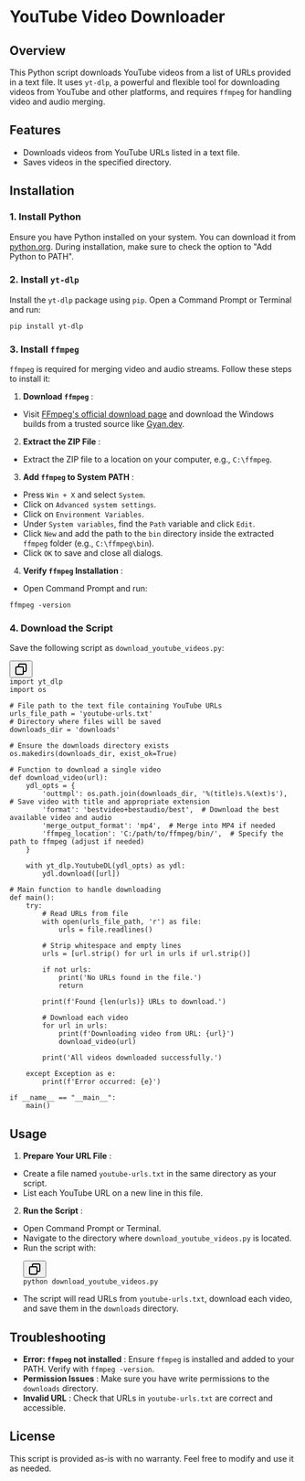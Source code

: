 # YouTube Video Downloader

## Overview

This Python script downloads YouTube videos from a list of URLs provided in a text file. It uses `yt-dlp`, a powerful and flexible tool for downloading videos from YouTube and other platforms, and requires `ffmpeg` for handling video and audio merging.

## Features

* Downloads videos from YouTube URLs listed in a text file.
* Saves videos in the specified directory.

## Installation

### 1. Install Python

Ensure you have Python installed on your system. You can download it from [python.org](https://www.python.org/downloads/). During installation, make sure to check the option to "Add Python to PATH".

### 2. Install `yt-dlp`

Install the `yt-dlp` package using `pip`. Open a Command Prompt or Terminal and run:

```
pip install yt-dlp
```

### 3. Install `ffmpeg`

`ffmpeg` is required for merging video and audio streams. Follow these steps to install it:

1. **Download `ffmpeg`** :

* Visit [FFmpeg&#39;s official download page](https://ffmpeg.org/download.html) and download the Windows builds from a trusted source like [Gyan.dev]().

2. **Extract the ZIP File** :

* Extract the ZIP file to a location on your computer, e.g., `C:\ffmpeg`.

3. **Add `ffmpeg` to System PATH** :

* Press `Win + X` and select `System`.
* Click on `Advanced system settings`.
* Click on `Environment Variables`.
* Under `System variables`, find the `Path` variable and click `Edit`.
* Click `New` and add the path to the `bin` directory inside the extracted `ffmpeg` folder (e.g., `C:\ffmpeg\bin`).
* Click `OK` to save and close all dialogs.

4. **Verify `ffmpeg` Installation** :

* Open Command Prompt and run:
```
ffmpeg -version
```

### 4. Download the Script

Save the following script as `download_youtube_videos.py`:

<pre><div class="dark bg-gray-950 rounded-md border-[0.5px] border-token-border-medium"><div class="flex items-center relative text-token-text-secondary bg-token-main-surface-secondary px-4 py-2 text-xs font-sans justify-between rounded-t-md"><div class="flex items-center"><span class="" data-state="closed"><button class="flex gap-1 items-center"><svg xmlns="http://www.w3.org/2000/svg" width="24" height="24" fill="none" viewBox="0 0 24 24" class="icon-sm"><path fill="currentColor" fill-rule="evenodd" d="M7 5a3 3 0 0 1 3-3h9a3 3 0 0 1 3 3v9a3 3 0 0 1-3 3h-2v2a3 3 0 0 1-3 3H5a3 3 0 0 1-3-3v-9a3 3 0 0 1 3-3h2zm2 2h5a3 3 0 0 1 3 3v5h2a1 1 0 0 0 1-1V5a1 1 0 0 0-1-1h-9a1 1 0 0 0-1 1zM5 9a1 1 0 0 0-1 1v9a1 1 0 0 0 1 1h9a1 1 0 0 0 1-1v-9a1 1 0 0 0-1-1z" clip-rule="evenodd"></path></svg></button></span></div></div><div class="overflow-y-auto p-4" dir="ltr"><code class="!whitespace-pre hljs language-python">import yt_dlp
import os

# File path to the text file containing YouTube URLs
urls_file_path = 'youtube-urls.txt'
# Directory where files will be saved
downloads_dir = 'downloads'

# Ensure the downloads directory exists
os.makedirs(downloads_dir, exist_ok=True)

# Function to download a single video
def download_video(url):
    ydl_opts = {
        'outtmpl': os.path.join(downloads_dir, '%(title)s.%(ext)s'),  # Save video with title and appropriate extension
        'format': 'bestvideo+bestaudio/best',  # Download the best available video and audio
        'merge_output_format': 'mp4',  # Merge into MP4 if needed
        'ffmpeg_location': 'C:/path/to/ffmpeg/bin/',  # Specify the path to ffmpeg (adjust if needed)
    }
  
    with yt_dlp.YoutubeDL(ydl_opts) as ydl:
        ydl.download([url])

# Main function to handle downloading
def main():
    try:
        # Read URLs from file
        with open(urls_file_path, 'r') as file:
            urls = file.readlines()
      
        # Strip whitespace and empty lines
        urls = [url.strip() for url in urls if url.strip()]

        if not urls:
            print('No URLs found in the file.')
            return

        print(f'Found {len(urls)} URLs to download.')

        # Download each video
        for url in urls:
            print(f'Downloading video from URL: {url}')
            download_video(url)

        print('All videos downloaded successfully.')

    except Exception as e:
        print(f'Error occurred: {e}')

if __name__ == "__main__":
    main()
</code></div></div></pre>

## Usage

1. **Prepare Your URL File** :

* Create a file named `youtube-urls.txt` in the same directory as your script.
* List each YouTube URL on a new line in this file.

2. **Run the Script** :

* Open Command Prompt or Terminal.
* Navigate to the directory where `download_youtube_videos.py` is located.
* Run the script with:
  <pre><div class="dark bg-gray-950 rounded-md border-[0.5px] border-token-border-medium"><div class="flex items-center relative text-token-text-secondary bg-token-main-surface-secondary px-4 py-2 text-xs font-sans justify-between rounded-t-md"><div class="flex items-center"><span class="" data-state="closed"><button class="flex gap-1 items-center"><svg xmlns="http://www.w3.org/2000/svg" width="24" height="24" fill="none" viewBox="0 0 24 24" class="icon-sm"><path fill="currentColor" fill-rule="evenodd" d="M7 5a3 3 0 0 1 3-3h9a3 3 0 0 1 3 3v9a3 3 0 0 1-3 3h-2v2a3 3 0 0 1-3 3H5a3 3 0 0 1-3-3v-9a3 3 0 0 1 3-3h2zm2 2h5a3 3 0 0 1 3 3v5h2a1 1 0 0 0 1-1V5a1 1 0 0 0-1-1h-9a1 1 0 0 0-1 1zM5 9a1 1 0 0 0-1 1v9a1 1 0 0 0 1 1h9a1 1 0 0 0 1-1v-9a1 1 0 0 0-1-1z" clip-rule="evenodd"></path></svg></button></span></div></div><div class="overflow-y-auto p-4" dir="ltr"><code class="!whitespace-pre hljs language-bash">python download_youtube_videos.py
  </code></div></div></pre>
* The script will read URLs from `youtube-urls.txt`, download each video, and save them in the `downloads` directory.

## Troubleshooting

* **Error: `ffmpeg` not installed** :
  Ensure `ffmpeg` is installed and added to your PATH. Verify with `ffmpeg -version`.
* **Permission Issues** :
  Make sure you have write permissions to the `downloads` directory.
* **Invalid URL** :
  Check that URLs in `youtube-urls.txt` are correct and accessible.

## License

This script is provided as-is with no warranty. Feel free to modify and use it as needed.
